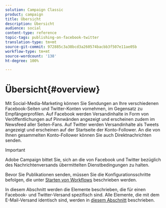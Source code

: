 ```yaml
---
solution: Campaign Classic
product: campaign
title: Übersicht
description: Übersicht
audience: social
content-type: reference
topic-tags: publishing-on-facebook-twitter
translation-type: tm+mt
source-git-commit: 972885c3a38bcd3a260574bacbb3f507e11ae05b
workflow-type: tm+mt
source-wordcount: '138'
ht-degree: 100%

---
```



# Übersicht{#overview}

Mit Social-Media-Marketing können Sie Sendungen an Ihre verschiedenen Facebook-Seiten und Twitter-Konten vornehmen, im Gegensatz zu Empfängerprofilen. Auf Facebook werden Versandinhalte in Form von Veröffentlichungen auf Pinnwänden angezeigt und erscheinen zudem im Newsfeed aller Seiten-Fans. Auf Twitter werden Versandinhalte als Tweets angezeigt und erscheinen auf der Startseite der Konto-Follower. An die von Ihnen gesammelten Konto-Follower können Sie auch Direktnachrichten senden.

>[!IMPORTANT]
>
>Adobe Campaign bittet Sie, sich an die von Facebook und Twitter bezüglich des Nachrichtenversands übermittelten Dienstbedingungen zu halten.
>
>Bevor Sie Publikationen senden, müssen Sie die Konfigurationsschritte befolgen, die unter [Starten von Workflows](../../social/using/starting-workflows.md) beschrieben werden.

In diesem Abschnitt werden die Elemente beschrieben, die für einen Facebook- und Twitter-Versand spezifisch sind. Alle Elemente, die mit dem E-Mail-Versand identisch sind, werden in [diesem Abschnitt](../../delivery/using/about-email-channel.md) beschrieben.
